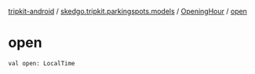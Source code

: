 [tripkit-android](../../index.md) / [skedgo.tripkit.parkingspots.models](../index.md) / [OpeningHour](index.md) / [open](./open.md)

# open

`val open: LocalTime`